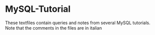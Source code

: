 # MySQL-Tutorial
These textfiles contain queries and notes from several MySQL tutorials. Note that the comments in the files are in italian
